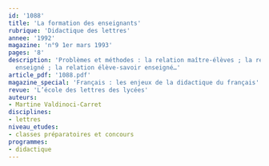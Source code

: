 ```yaml
---
id: '1088'
title: 'La formation des enseignants'
rubrique: 'Didactique des lettres'
annee: '1992'
magazine: 'n°9 1er mars 1993'
pages: '8'
description: 'Problèmes et méthodes : la relation maître-élèves ; la relation maître-savoir
  enseigné ; la relation élève-savoir enseigné…'
article_pdf: '1088.pdf'
magazine_special: 'Français : les enjeux de la didactique du français'
revue: 'L’école des lettres des lycées'
auteurs:
- Martine Valdinoci-Carret
disciplines:
- lettres
niveau_etudes:
- classes préparatoires et concours
programmes:
- didactique
---
```

